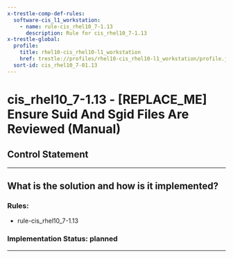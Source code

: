 ```yaml
---
x-trestle-comp-def-rules:
  software-cis_l1_workstation:
    - name: rule-cis_rhel10_7-1.13
      description: Rule for cis_rhel10_7-1.13
x-trestle-global:
  profile:
    title: rhel10-cis_rhel10-l1_workstation
    href: trestle://profiles/rhel10-cis_rhel10-l1_workstation/profile.json
  sort-id: cis_rhel10_7-01.13
---
```


# cis_rhel10_7-1.13 - \[REPLACE_ME\] Ensure Suid And Sgid Files Are Reviewed (Manual)

## Control Statement

______________________________________________________________________

## What is the solution and how is it implemented?

<!-- For implementation status enter one of: implemented, partial, planned, alternative, not-applicable -->

<!-- Note that the list of rules under ### Rules: is read-only and changes will not be captured after assembly to JSON -->

<!-- Add control implementation description here for control: cis_rhel10_7-1.13 -->

### Rules:

  - rule-cis_rhel10_7-1.13

### Implementation Status: planned

______________________________________________________________________
